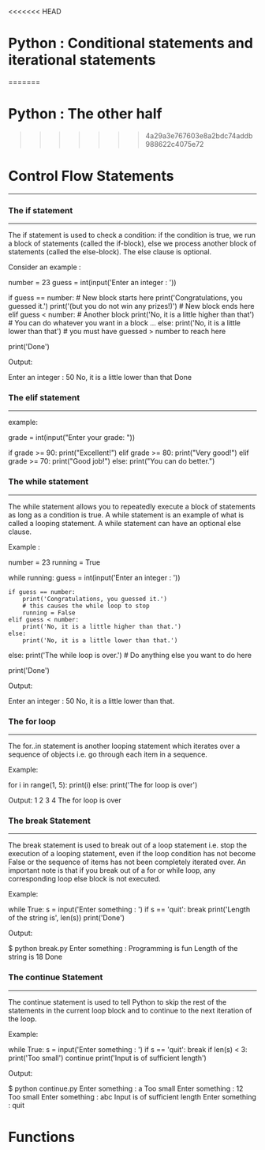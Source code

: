 <<<<<<< HEAD
# Python : Conditional statements and iterational statements
=======
# Python : The other half 
>>>>>>> 4a29a3e767603e8a2bdc74addb988622c4075e72

# Control Flow Statements
---

### The if statement
---
The if statement is used to check a condition: if the condition is true, we run a block of statements (called the if-block), else we process another block of statements (called the else-block). The else clause is optional.

Consider an example : 

number = 23
guess = int(input('Enter an integer : '))

if guess == number:
    # New block starts here
    print('Congratulations, you guessed it.')
    print('(but you do not win any prizes!)')
    # New block ends here
elif guess < number:
    # Another block
    print('No, it is a little higher than that')
    # You can do whatever you want in a block ...
else:
    print('No, it is a little lower than that')
    # you must have guessed > number to reach here

print('Done')

Output:

Enter an integer : 50
No, it is a little lower than that
Done

### The elif statement
---

example:

grade = int(input("Enter your grade: "))

if grade >= 90:
  print("Excellent!")
elif grade >= 80:
  print("Very good!")
elif grade >= 70:
  print("Good job!")
else:
  print("You can do better.")


### The while statement
---

The while statement allows you to repeatedly execute a block of statements as long as a condition is true. A while statement is an example of what is called a looping statement. A while statement can have an optional else clause.

Example :

number = 23
running = True

while running:
    guess = int(input('Enter an integer : '))

    if guess == number:
        print('Congratulations, you guessed it.')
        # this causes the while loop to stop
        running = False
    elif guess < number:
        print('No, it is a little higher than that.')
    else:
        print('No, it is a little lower than that.')
else:
    print('The while loop is over.')
    # Do anything else you want to do here

print('Done')

Output:

Enter an integer : 50
No, it is a little lower than that.

### The for loop
---

The for..in statement is another looping statement which iterates over a sequence of objects i.e. go through each item in a sequence.

Example:

for i in range(1, 5):
    print(i)
else:
    print('The for loop is over')

Output:
1
2
3
4
The for loop is over

### The break Statement
---

The break statement is used to break out of a loop statement i.e. stop the execution of a looping statement, even if the loop condition has not become False or the sequence of items has not been completely iterated over.
An important note is that if you break out of a for or while loop, any corresponding loop else block is not executed.

Example:

while True:
    s = input('Enter something : ')
    if s == 'quit':
        break
    print('Length of the string is', len(s))
print('Done')

Output:

$ python break.py
Enter something : Programming is fun
Length of the string is 18
Done

### The continue Statement
---

The continue statement is used to tell Python to skip the rest of the statements in the current loop block and to continue to the next iteration of the loop.

Example:

while True:
    s = input('Enter something : ')
    if s == 'quit':
        break
    if len(s) < 3:
        print('Too small')
        continue
    print('Input is of sufficient length')

Output:

$ python continue.py
Enter something : a
Too small
Enter something : 12
Too small
Enter something : abc
Input is of sufficient length
Enter something : quit

# Functions

